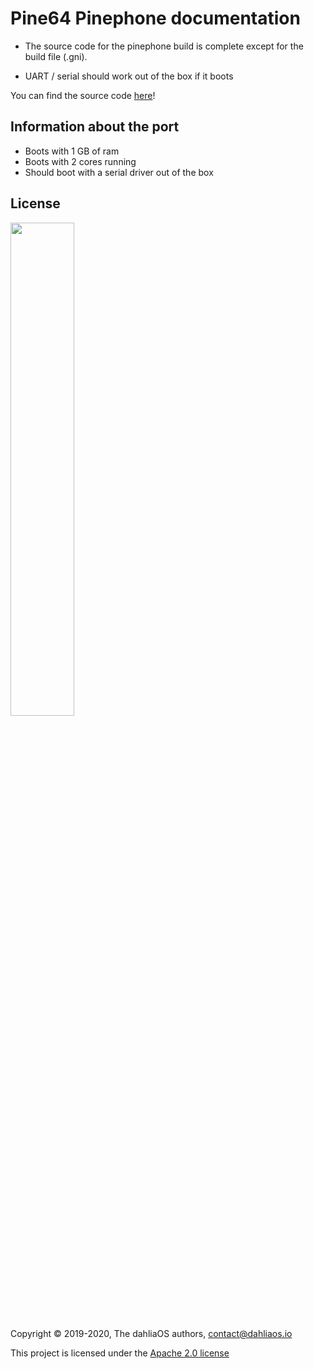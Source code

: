 # Pine64 Pinephone documentation

* The source code for the pinephone build is complete except for the build file (.gni). 

* UART / serial should work out of the box if it boots

You can find the source code [here](https://github.com/dahlia-os/fuchsia-pine64-pinephone)!

## Information about the port

* Boots with 1 GB of ram
* Boots with 2 cores running
* Should boot with a serial driver out of the box

## License

<p align="left">
  <img width="45%" src="https://github.com/dahlia-os/brand/blob/master/Logo%20SVGs/dahliaOS%20logo%20with%20text%20(drop%20shadow).svg"
</p>

Copyright © 2019-2020, The dahliaOS authors, contact@dahliaos.io

This project is licensed under the [Apache 2.0 license](../../LICENSE)
